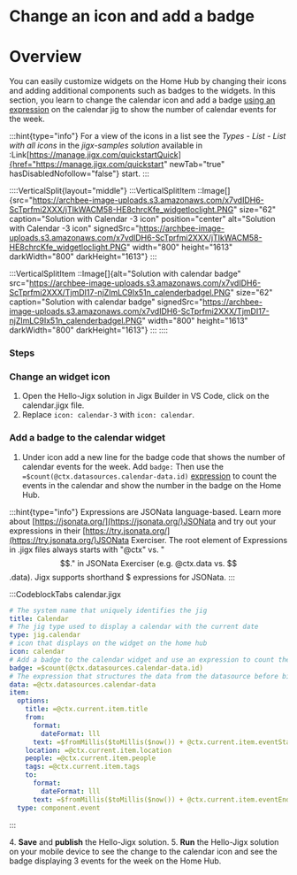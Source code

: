 # Change an icon and add a badge

# Overview

You can easily customize widgets on the Home Hub by changing their icons and adding additional components such as badges to the widgets. In this section, you learn to change the calendar icon and add a badge [using an expression](<./../../../Building Apps with Jigx/Logic/Expressions.md>) on the calendar jig to show the number of calendar events for the week.

:::hint{type="info"}
For a view of the icons in a list see the *Types - List - List with all icons* in the *jigx-samples solution* available in :Link[https://manage.jigx.com/quickstartQuick]{href="https://manage.jigx.com/quickstart" newTab="true" hasDisabledNofollow="false"} start.
:::

::::VerticalSplit{layout="middle"}
:::VerticalSplitItem
::Image[]{src="https://archbee-image-uploads.s3.amazonaws.com/x7vdIDH6-ScTprfmi2XXX/jTIkWACM58-HE8chrcKfe_widgetloclight.PNG" size="62" caption="Solution with Calendar -3 icon" position="center" alt="Solution with Calendar -3 icon" signedSrc="https://archbee-image-uploads.s3.amazonaws.com/x7vdIDH6-ScTprfmi2XXX/jTIkWACM58-HE8chrcKfe_widgetloclight.PNG" width="800" height="1613" darkWidth="800" darkHeight="1613"}
:::

:::VerticalSplitItem
::Image[]{alt="Solution with calendar badge" src="https://archbee-image-uploads.s3.amazonaws.com/x7vdIDH6-ScTprfmi2XXX/TjmDI17-njZImLC9Ix51n_calenderbadgel.PNG" size="62" caption="Solution with calendar badge" signedSrc="https://archbee-image-uploads.s3.amazonaws.com/x7vdIDH6-ScTprfmi2XXX/TjmDI17-njZImLC9Ix51n_calenderbadgel.PNG" width="800" height="1613" darkWidth="800" darkHeight="1613"}
:::
::::

### Steps

### Change an widget icon

1. Open the Hello-Jigx solution in Jigx Builder in VS Code, click on the calendar.jigx file.
2. Replace `icon: calendar-3` with  `icon: calendar`.

### Add a badge to the calendar widget

1. Under icon add a new line for the badge code that shows the number of calendar events for the week. Add `badge:` Then use the `=$count(@ctx.datasources.calendar-data.id)` [expression](<./../../../Building Apps with Jigx/Logic/Expressions.md>) to count the events in the calendar and show the number in the badge on the Home Hub.

:::hint{type="info"}
Expressions are JSONata language-based. Learn more about [https://jsonata.org/](https://jsonata.org/)JSONata and try out your expressions in their [https://try.jsonata.org/](https://try.jsonata.org/)JSONata Exerciser. The root element of Expressions in .jigx files always starts with "@ctx" vs. "$$." in JSONata Exerciser (e.g. @ctx.data vs. $$.data). Jigx supports shorthand $ expressions for JSONata.
:::

:::CodeblockTabs
calendar.jigx

```yaml
# The system name that uniquely identifies the jig
title: Calendar
# The jig type used to display a calendar with the current date
type: jig.calendar
# icon that displays on the widget on the home hub
icon: calendar
# Add a badge to the calendar widget and use an expression to count the entries in the calendar by id
badge: =$count(@ctx.datasources.calendar-data.id)
# The expression that structures the data from the datasource before binding it to the jig. Expressions are JSONata based
data: =@ctx.datasources.calendar-data
item:
  options:
    title: =@ctx.current.item.title
    from:
      format:
        dateFormat: lll
      text: =$fromMillis($toMillis($now()) + @ctx.current.item.eventStart * 3600000)
    location: =@ctx.current.item.location
    people: =@ctx.current.item.people
    tags: =@ctx.current.item.tags
    to:
      format:
        dateFormat: lll
      text: =$fromMillis($toMillis($now()) + @ctx.current.item.eventEnd * 3600000)
  type: component.event
```
:::

4\. **Save** and **publish** the Hello-Jigx solution.
5\. **Run** the Hello-Jigx solution on your mobile device to see the change to the calendar icon and see the badge displaying 3 events for the week on the Home Hub.
